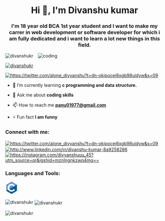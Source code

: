 <h1 align="center">Hi 👋, I'm Divanshu kumar</h1>
<h3 align="center">I'm 18 year old BCA 1st year student and I want to make my carrer in web development or software developer for which i am fully dedicated and i want to learn a lot new things in this field.</h3>
<img align="right" alt="coding" width="400" src="https://cdn.dribbble.com/users/1162077/screenshots/3848914/programmer.gif">

<p align="left"> <img src="https://komarev.com/ghpvc/?username=divanshukr&label=Profile%20views&color=0e75b6&style=flat" alt="divanshukr" /> </p>

<p align="left"> <a href="https://github.com/ryo-ma/github-profile-trophy"><img src="https://github-profile-trophy.vercel.app/?username=divanshukr" alt="divanshukr" /></a> </p>

<p align="left"> <a href="https://twitter.com/https://twitter.com/alone_divyanshu?t=dn-okipocej6xgb98uidyw&s=09" target="blank"><img src="https://img.shields.io/twitter/follow/https://twitter.com/alone_divyanshu?t=dn-okipocej6xgb98uidyw&s=09?logo=twitter&style=for-the-badge" alt="https://twitter.com/alone_divyanshu?t=dn-okipocej6xgb98uidyw&s=09" /></a> </p>

- 🌱 I’m currently learning **c programming and data structure.**

- 💬 Ask me about **coding skills**

- 📫 How to reach me **panu01977@gmail.com**

- ⚡ Fun fact **I am funny**

<h3 align="left">Connect with me:</h3>
<p align="left">
<a href="https://twitter.com/https://twitter.com/alone_divyanshu?t=dn-okipocej6xgb98uidyw&s=09" target="blank"><img align="center" src="https://raw.githubusercontent.com/rahuldkjain/github-profile-readme-generator/master/src/images/icons/Social/twitter.svg" alt="https://twitter.com/alone_divyanshu?t=dn-okipocej6xgb98uidyw&s=09" height="30" width="40" /></a>
<a href="https://linkedin.com/in/http://www.linkedin.com/in/divanshu-kumar-8a9258286" target="blank"><img align="center" src="https://raw.githubusercontent.com/rahuldkjain/github-profile-readme-generator/master/src/images/icons/Social/linked-in-alt.svg" alt="http://www.linkedin.com/in/divanshu-kumar-8a9258286" height="30" width="40" /></a>
<a href="https://instagram.com/https://instagram.com/divyanshuuu_45?utm_source=qr&igshid=mznlngnkzwq4mg==" target="blank"><img align="center" src="https://raw.githubusercontent.com/rahuldkjain/github-profile-readme-generator/master/src/images/icons/Social/instagram.svg" alt="https://instagram.com/divyanshuuu_45?utm_source=qr&igshid=mznlngnkzwq4mg==" height="30" width="40" /></a>
</p>

<h3 align="left">Languages and Tools:</h3>
<p align="left"> <a href="https://www.cprogramming.com/" target="_blank" rel="noreferrer"> <img src="https://raw.githubusercontent.com/devicons/devicon/master/icons/c/c-original.svg" alt="c" width="40" height="40"/> </a> </p>

<p><img align="left" src="https://github-readme-stats.vercel.app/api/top-langs?username=divanshukr&show_icons=true&locale=en&layout=compact" alt="divanshukr" /></p>

<p>&nbsp;<img align="center" src="https://github-readme-stats.vercel.app/api?username=divanshukr&show_icons=true&locale=en" alt="divanshukr" /></p>

<p><img align="center" src="https://github-readme-streak-stats.herokuapp.com/?user=divanshukr&" alt="divanshukr" /></p>
